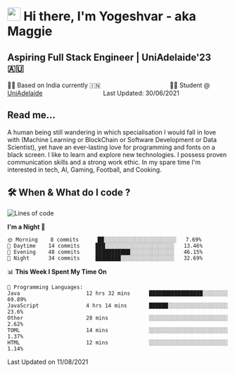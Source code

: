 <h1><img src="https://emojis.slackmojis.com/emojis/images/1531849430/4246/blob-sunglasses.gif?1531849430" width="30"/> Hi there, I'm Yogeshvar - aka Maggie</h1>

## Aspiring Full Stack Engineer | UniAdelaide'23 🇦🇺  
🏂🏻  Based on India currently 🇮🇳 &nbsp;&nbsp;&nbsp;&nbsp;&nbsp;&nbsp;&nbsp;&nbsp;&nbsp;&nbsp;&nbsp;&nbsp;&nbsp;&nbsp;&nbsp;&nbsp;&nbsp;&nbsp;&nbsp;&nbsp;&nbsp;&nbsp;&nbsp;&nbsp;&nbsp;&nbsp;&nbsp;&nbsp;&nbsp;&nbsp;&nbsp;&nbsp;&nbsp;&nbsp;&nbsp;&nbsp;&nbsp;&nbsp;&nbsp;👨‍💻 Student @ [UniAdelaide](https://www.adelaide.edu.au)   &nbsp;&nbsp;&nbsp;&nbsp;&nbsp;&nbsp;&nbsp;&nbsp;&nbsp;&nbsp;&nbsp;&nbsp;&nbsp;&nbsp;&nbsp;&nbsp;&nbsp;&nbsp;&nbsp;&nbsp;&nbsp;&nbsp;&nbsp;&nbsp;&nbsp;&nbsp;&nbsp;&nbsp;&nbsp;&nbsp;&nbsp;&nbsp; &nbsp;Last Updated: 30/06/2021

## Read me...

A human being still wandering in which specialisation I would fall in love with (Machine Learning or BlockChain or Software Development or Data Scientist), yet have an ever-lasting love for programming and fonts on a black screen. I like to learn and explore new technologies. I possess proven communication skills and a strong work ethic. In my spare time I'm interested in tech, AI, Gaming, Football, and Cooking.

## 🛠 When & What do I code ?  

<!--START_SECTION:waka-->
![Lines of code](https://img.shields.io/badge/From%20Hello%20World%20I%27ve%20Written-46551%20lines%20of%20code-blue)

**I'm a Night 🦉** 

```text
🌞 Morning    8 commits      ██░░░░░░░░░░░░░░░░░░░░░░░   7.69% 
🌆 Daytime    14 commits     ███░░░░░░░░░░░░░░░░░░░░░░   13.46% 
🌃 Evening    48 commits     ███████████░░░░░░░░░░░░░░   46.15% 
🌙 Night      34 commits     ████████░░░░░░░░░░░░░░░░░   32.69%

```


📊 **This Week I Spent My Time On** 

```text
💬 Programming Languages: 
Java                     12 hrs 32 mins      █████████████████░░░░░░░░   69.89% 
JavaScript               4 hrs 14 mins       ██████░░░░░░░░░░░░░░░░░░░   23.6% 
Other                    28 mins             ░░░░░░░░░░░░░░░░░░░░░░░░░   2.62% 
TOML                     14 mins             ░░░░░░░░░░░░░░░░░░░░░░░░░   1.37% 
HTML                     12 mins             ░░░░░░░░░░░░░░░░░░░░░░░░░   1.14%

```


 Last Updated on 11/08/2021
<!--END_SECTION:waka-->
